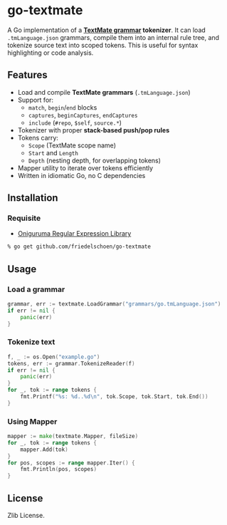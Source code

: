 # go-textmate

A Go implementation of a **[TextMate grammar](https://macromates.com/manual/en/language_grammars) tokenizer**.
It can load `.tmLanguage.json` grammars, compile them into an internal rule tree, and tokenize source text into scoped tokens. This is useful for syntax highlighting or code analysis.

## Features

- Load and compile **TextMate grammars** (`.tmLanguage.json`)
- Support for:
  - `match`, `begin`/`end` blocks
  - `captures`, `beginCaptures`, `endCaptures`
  - `include` (`#repo`, `$self`, `source.*`)
- Tokenizer with proper **stack-based push/pop rules**
- Tokens carry:
  - `Scope` (TextMate scope name)
  - `Start` and `Length`
  - `Depth` (nesting depth, for overlapping tokens)
- Mapper utility to iterate over tokens efficiently
- Written in idiomatic Go, no C dependencies

## Installation

### Requisite

- [Oniguruma Regular Expression Library](https://github.com/kkos/oniguruma)

```bash
% go get github.com/friedelschoen/go-textmate
```

## Usage

### Load a grammar

```go
grammar, err := textmate.LoadGrammar("grammars/go.tmLanguage.json")
if err != nil {
    panic(err)
}
```

### Tokenize text

```go
f, _ := os.Open("example.go")
tokens, err := grammar.TokenizeReader(f)
if err != nil {
    panic(err)
}
for _, tok := range tokens {
    fmt.Printf("%s: %d..%d\n", tok.Scope, tok.Start, tok.End())
}
```

### Using Mapper

```go
mapper := make(textmate.Mapper, fileSize)
for _, tok := range tokens {
    mapper.Add(tok)
}
for pos, scopes := range mapper.Iter() {
    fmt.Println(pos, scopes)
}
```

## License

Zlib License.
